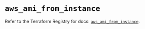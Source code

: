 # `aws_ami_from_instance`

Refer to the Terraform Registry for docs: [`aws_ami_from_instance`](https://registry.terraform.io/providers/hashicorp/aws/5.47.0/docs/resources/ami_from_instance).
